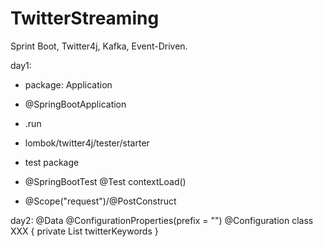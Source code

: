 # TwitterStreaming
Sprint Boot, Twitter4j, Kafka, Event-Driven.

day1:
- package: Application
- @SpringBootApplication 
- .run 
- lombok/twitter4j/tester/starter
- test package
- @SpringBootTest @Test contextLoad()

- @Scope("request")/@PostConstruct

day2:
@Data
@ConfigurationProperties(prefix = "")
@Configuration
class XXX {
    private List<String> twitterKeywords
}
